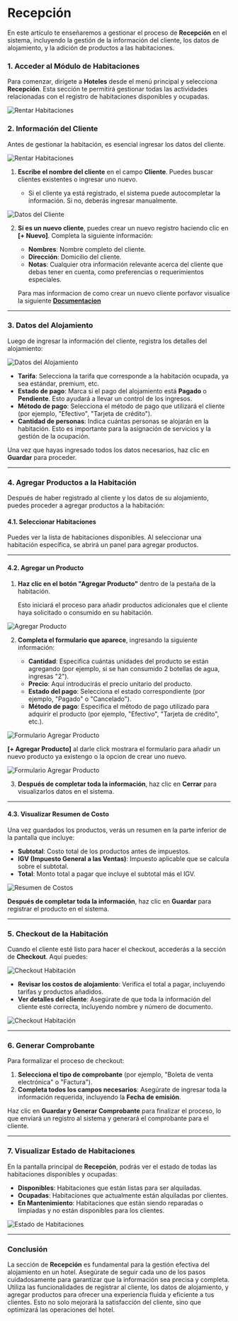 # Recepción  

En este artículo te enseñaremos a gestionar el proceso de **Recepción** en el sistema, incluyendo la gestión de la información del cliente, los datos de alojamiento, y la adición de productos a las habitaciones.  

### 1. Acceder al Módulo de Habitaciones  

Para comenzar, dirígete a **Hoteles** desde el menú principal y selecciona **Recepción**. Esta sección te permitirá gestionar todas las actividades relacionadas con el registro de habitaciones disponibles y ocupadas.  

![Rentar Habitaciones](img/rentar_habitaciones.jpg)  

### 2. Información del Cliente  

Antes de gestionar la habitación, es esencial ingresar los datos del cliente.

![Rentar Habitaciones](img/rentar_habitaciones_1.jpg)

1. **Escribe el nombre del cliente** en el campo **Cliente**. Puedes buscar clientes existentes o ingresar uno nuevo.  

   - Si el cliente ya está registrado, el sistema puede autocompletar la información. Si no, deberás ingresar manualmente.  

![Datos del Cliente](img/datos_cliente.jpg)  

2. **Si es un nuevo cliente**, puedes crear un nuevo registro haciendo clic en **[+ Nuevo]**. Completa la siguiente información:  
   - **Nombres**: Nombre completo del cliente.  
   - **Dirección**: Domicilio del cliente.  
   - **Notas**: Cualquier otra información relevante acerca del cliente que debas tener en cuenta, como preferencias o requerimientos especiales.  

   Para mas informacion de como crear un nuevo cliente porfavor visualice la siguiente **[Documentacion](https://fastura.github.io/documentacion/Pro-X/Clientes/Clientes)**

---  

### 3. Datos del Alojamiento  

Luego de ingresar la información del cliente, registra los detalles del alojamiento:  

![Datos del Alojamiento](img/datos_alojamiento.jpg)  

- **Tarifa**: Selecciona la tarifa que corresponde a la habitación ocupada, ya sea estándar, premium, etc.  
- **Estado de pago**: Marca si el pago del alojamiento está **Pagado** o **Pendiente**. Esto ayudará a llevar un control de los ingresos.  
- **Método de pago**: Selecciona el método de pago que utilizará el cliente (por ejemplo, "Efectivo", "Tarjeta de crédito").  
- **Cantidad de personas**: Indica cuántas personas se alojarán en la habitación. Esto es importante para la asignación de servicios y la gestión de la ocupación.  

Una vez que hayas ingresado todos los datos necesarios, haz clic en **Guardar** para proceder.  

---  

### 4. Agregar Productos a la Habitación  

Después de haber registrado al cliente y los datos de su alojamiento, puedes proceder a agregar productos a la habitación:  

#### 4.1. Seleccionar Habitaciones  

Puedes ver la lista de habitaciones disponibles. Al seleccionar una habitación específica, se abrirá un panel para agregar productos.  

---  

#### 4.2. Agregar un Producto  

1. **Haz clic en el botón "Agregar Producto"** dentro de la pestaña de la habitación.  

   Esto iniciará el proceso para añadir productos adicionales que el cliente haya solicitado o consumido en su habitación.  

![Agregar Producto](img/agregar_producto.jpg)  

2. **Completa el formulario que aparece**, ingresando la siguiente información:  

   - **Cantidad**: Especifica cuántas unidades del producto se están agregando (por ejemplo, si se han consumido 2 botellas de agua, ingresas "2").  
   - **Precio**: Aquí introducirás el precio unitario del producto.  
   - **Estado del pago**: Selecciona el estado correspondiente (por ejemplo, "Pagado" o "Cancelado").  
   - **Método de pago**: Especifica el método de pago utilizado para adquirir el producto (por ejemplo, "Efectivo", "Tarjeta de crédito", etc.).  

![Formulario Agregar Producto](img/formulario_agregar_producto.jpg)  

**[+ Agregar Producto]** al darle click mostrara el formulario para añadir un nuevo producto ya existengo o la opcion de crear uno nuevo.

![Formulario Agregar Producto](img/formulario_agregar_nuevo_producto.jpg)  

3. **Después de completar toda la información**, haz clic en **Cerrar** para visualizarlos datos en el sistema.  

---  

#### 4.3. Visualizar Resumen de Costo  

Una vez guardados los productos, verás un resumen en la parte inferior de la pantalla que incluye:  

- **Subtotal**: Costo total de los productos antes de impuestos.  
- **IGV (Impuesto General a las Ventas)**: Impuesto aplicable que se calcula sobre el subtotal.  
- **Total**: Monto total a pagar que incluye el subtotal más el IGV.  

![Resumen de Costos](img/resumen_costos.jpg)

**Después de completar toda la información**, haz clic en **Guardar** para registrar el producto en el sistema.  

---  

### 5. Checkout de la Habitación  

Cuando el cliente esté listo para hacer el checkout, accederás a la sección de **Checkout**. Aquí puedes:  

![Checkout Habitación](img/checkout_habitacion_1.jpg)  

- **Revisar los costos de alojamiento**: Verifica el total a pagar, incluyendo tarifas y productos añadidos.  
- **Ver detalles del cliente**: Asegúrate de que toda la información del cliente esté correcta, incluyendo nombre y número de documento.  

![Checkout Habitación](img/checkout_habitacion.jpg)  

---  

### 6. Generar Comprobante  

Para formalizar el proceso de checkout:  

1. **Selecciona el tipo de comprobante** (por ejemplo, "Boleta de venta electrónica" o "Factura").  
2. **Completa todos los campos necesarios**: Asegúrate de ingresar toda la información requerida, incluyendo la **Fecha de emisión**.  

Haz clic en **Guardar y Generar Comprobante** para finalizar el proceso, lo que enviará un registro al sistema y generará el comprobante para el cliente.  

---  

### 7. Visualizar Estado de Habitaciones  

En la pantalla principal de **Recepción**, podrás ver el estado de todas las habitaciones disponibles y ocupadas:  

- **Disponibles**: Habitaciones que están listas para ser alquiladas.  
- **Ocupadas**: Habitaciones que actualmente están alquiladas por clientes.  
- **En Mantenimiento**: Habitaciones que están siendo reparadas o limpiadas y no están disponibles para los clientes.  

![Estado de Habitaciones](img/estado_habitaciones.jpg)  

---  

### Conclusión  

La sección de **Recepción** es fundamental para la gestión efectiva del alojamiento en un hotel. Asegúrate de seguir cada uno de los pasos cuidadosamente para garantizar que la información sea precisa y completa. Utiliza las funcionalidades de registrar al cliente, los datos de alojamiento, y agregar productos para ofrecer una experiencia fluida y eficiente a tus clientes. Esto no solo mejorará la satisfacción del cliente, sino que optimizará las operaciones del hotel.